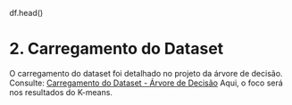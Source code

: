 df.head()
# 2. Carregamento do Dataset

O carregamento do dataset foi detalhado no projeto da árvore de decisão. Consulte:
[Carregamento do Dataset - Árvore de Decisão](https://snowdutra.github.io/Machine-Learning/arvore_decisao/introducao/)
Aqui, o foco será nos resultados do K-means.